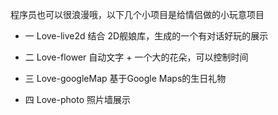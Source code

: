 

程序员也可以很浪漫哦，以下几个小项目是给情侣做的小玩意项目

* 一 Love-live2d
结合 2D舰娘库，生成的一个有对话好玩的展示

* 二 Love-flower
自动文字  +  一个大的花朵，可以控制时间

* 三 Love-googleMap
基于Google Maps的生日礼物

* 四 Love-photo
照片墙展示
